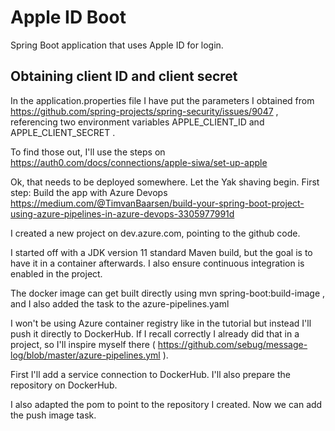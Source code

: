 # Apple ID Boot
Spring Boot application that uses Apple ID for login.

## Obtaining client ID and client secret
In the application.properties file I have put the parameters I obtained from
https://github.com/spring-projects/spring-security/issues/9047 , referencing two
environment variables APPLE_CLIENT_ID and APPLE_CLIENT_SECRET .

To find those out, I'll use the steps on https://auth0.com/docs/connections/apple-siwa/set-up-apple 

Ok, that needs to be deployed somewhere. Let the Yak shaving begin. First step: Build the
app with Azure Devops https://medium.com/@TimvanBaarsen/build-your-spring-boot-project-using-azure-pipelines-in-azure-devops-3305977991d

I created a new project on dev.azure.com, pointing to the github code.

I started off with a JDK version 11 standard Maven build, but the goal is to have
it in a container afterwards. I also ensure continuous integration is enabled
in the project.

The docker image can get built directly using mvn spring-boot:build-image ,
and I also added the task to the azure-pipelines.yaml

I won't be using Azure container registry like in the tutorial but instead I'll push
it directly to DockerHub. If I recall correctly I already did that in a project, so
I'll inspire myself there ( https://github.com/sebug/message-log/blob/master/azure-pipelines.yml ).

First I'll add a service connection to DockerHub. I'll also prepare the repository on
DockerHub.

I also adapted the pom to point to the repository I created. Now we can add the push
image task.
